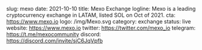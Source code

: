 slug: mexo
date: 2021-10-10
title: Mexo Exchange
logline: Mexo is a leading cryptocurrency exchange in LATAM, listed SOL on Oct of 2021.
cta: https://www.mexo.io
logo: /img/Mexo.svg
category: exchange
status: live
website: https://www.mexo.io
twitter: https://twitter.com/mexo_io
telegram: https://t.me/mexocommunity
discord: https://discord.com/invite/sjC6JqVpfb